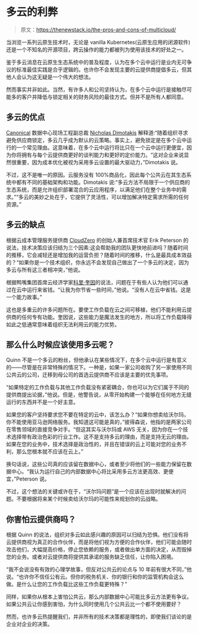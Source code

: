 # 多云的利弊

> 原文：<https://thenewstack.io/the-pros-and-cons-of-multicloud/>

当浏览一系列云原生技术时，无论是 vanilla Kubernetes(云原生应用的闭源软件)还是一个不知名的开源项目，跨云操作的能力都被列为使用该技术的好处之一。

鉴于多云消息在云原生生态系统中的普及程度，认为在多个云中运行是业内无可争议的标准最佳实践是合乎逻辑的。也许你不会发现主要的云提供商提倡多云，但其他人会认为这无疑是一个伟大的想法。

然而事实并非如此。当然，有许多人和公司坚持认为，在多个云中运行是接触尽可能多的客户并降低与锁定相关的财务风险的最佳方式。但并不是所有人都同意。

## **多云的优点**

[Canonical](https://canonical.com/) 数据中心现场工程副总裁 [Nicholas Dimotakis](https://www.linkedin.com/in/nicholasdimotakis/?originalSubdomain=uk) 解释道:“随着组织寻求避免供应商锁定，多云几乎成为默认的云策略。事实上，避免锁定是在多个云中运行的一个常见理由。这意味着，在多个云中运行将比只在一个云中运行更便宜，因为你将拥有与每个云提供商更好的谈判能力和更好的定价能力。“这对企业来说显然很重要，因为成本优化被视为采用多云设置的最大驱动力，”Dimotakis 说。

不过，这不是唯一的原因。云服务没有 100%商品化，因此每个公共云在其生态系统中都有不同的基础架构和功能。Dimotakis 说:“多云方法不局限于一个供应商的生态系统，而是允许组织部署混合的云应用程序，以满足他们在整个业务中的需求。”“多云的美妙之处在于，它提供了灵活性，可以增加解决特定需求所需的任何资源。”

## **多云的缺点**

根据云成本管理服务提供商 [CloudZero](https://www.cloudzero.com/) 的创始人兼首席技术官 Erik Peterson 的说法，技术决策应该归结为三个因素:这会帮助我的团队更快地前进吗？随着时间的推移，它会减轻还是增加我的运营负担？随着时间的推移，什么是最具成本效益的？“如果你是一个技术组织，你永远不会发现自己做出了一个多云的决定，因为多云与所有这三者相冲突，”他说。

根据鸭嘴集团首席云经济学家[科里·奎因](https://www.linkedin.com/in/coquinn/)的说法，问题在于有些人认为他们可以通过在云中运行来省钱。“让我为你节省一些时间，”他说。“没有人在云中省钱。这是一个能力故事。”

这也是多重云的许多问题所在。要使工作负载在云之间可移植，他们不能利用云提供商的任何专有功能。奎因说，这些能力是魔法发生的地方，所以将工作负载降得如此之低通常意味着组织无法利用云的能力优势。

## **那么什么时候应该使用多云呢？**

Quinn 不是一个多云的粉丝，但他承认在某些情况下，在多个云中运行是有意义的——尽管是在非常特殊的情况下。一种是，如果一家公司收购了另一家使用不同公共云的公司，迁移到母公司的首选云提供商不应该是主要的优先事项。

“如果特定的工作负载与其他工作负载没有紧密耦合，你也可以为它们属于不同的提供商提出论据，”他说。但是，他警告说，从零开始构建一个能够在任何地方无缝运行的东西并不是一个好主意。

如果您的客户坚持要求您不要在特定的云中，该怎么办？“如果你想卖给沃尔玛，你不能使用亚马逊网络服务。我知道这可能是真的，”彼得森说，他指的是两家公司在零售领域的直接竞争对手。“但这其实与沃尔玛或 AWS 无关，因为你在一个技术选择带有政治色彩的行业工作。这不是支持多云的理由，而是支持无云的理由。如果在您的业务中，技术选择是政治性的，并且在错误的云上可能对您的业务不利，那么您根本就不应该在云上。”

换句话说，这些公司真的应该留在数据中心，或者至少将他们的一些能力保留在数据中心。“我认为运行自己的内部数据中心将比采用多云方法更高效、更便宜，”Peterson 说。

不过，这个想法的关键或许在于，“沃尔玛问题”是一个应该在出现时就解决的问题。不要根据将来某个时候卖给沃尔玛的可能性来规划你的云战略。

## **你害怕云提供商吗？**

根据 Quinn 的说法，组织对多云如此感兴趣的原因可以归结为恐惧。他们没有将云提供商视为真正的合作伙伴，而是将他们视为方便的合作伙伴，他们可能会随时攻击他们，大幅提高价格，停止您依赖的服务，或者做出单方面的决定，从而毁掉您的业务。或者对云提供商将提供其承诺的服务缺乏信任，让你陷入困境。

“我不会说没有有效的心理学故事，但反对公共云的论点与 10 年前有很大不同，”他说。“也许你不信任公有云。但你的税务机关、你的银行和你的监管机构会这么做。是什么让您的工作负载比这些工作负载更特殊？”

同样，如果你从根本上害怕公共云，那么内部数据中心可能比多云方法更有争议。如果公共云让你感到害怕，为什么同时使用几个公共云比一个都不使用要好？

然而，也许多云热提醒我们，并非所有的技术决策都是理性的，即使我们谈论的是企业对企业的决策。

<svg xmlns:xlink="http://www.w3.org/1999/xlink" viewBox="0 0 68 31" version="1.1"><title>Group</title> <desc>Created with Sketch.</desc></svg>